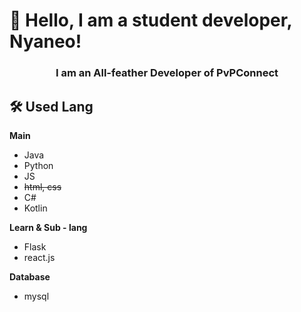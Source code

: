# 👋 Hello, I am a student developer, Nyaneo!

<h3 align="center">I am an All-feather Developer of PvPConnect</h3>
   
## 🛠 Used Lang

**Main**
- Java
- Python
- JS
- ~~html, css~~
- C#
- Kotlin 
    

**Learn & Sub - lang**
- Flask
- react.js

**Database**
- mysql


